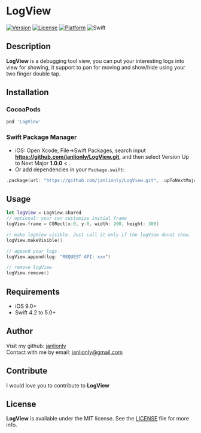 # LogView
[![Version](https://img.shields.io/cocoapods/v/AvatarImagePicker.svg?style=flat)](https://cocoapods.org/pods/AvatarImagePicker)
[![License](https://img.shields.io/cocoapods/l/AvatarImagePicker.svg?style=flat)](https://github.com/janlionly/AvatarImagePicker/blob/master/LICENSE)
[![Platform](https://img.shields.io/cocoapods/p/AvatarImagePicker.svg?style=flat)](https://github.com/janlionly/AvatarImagePicker)
![Swift](https://img.shields.io/badge/%20in-swift%204.2-orange.svg)

## Description

**LogView** is a debugging tool view, you can put your interesting logs into view for showing, it support to pan for moving and show/hide using your two finger double tap.

## Installation

### CocoaPods

```ruby
pod 'LogView'
```

### Swift Package Manager

- iOS: Open Xcode, File->Swift Packages, search input **https://github.com/janlionly/LogView.git**, and then select Version Up to Next Major **1.0.0** < .
- Or add dependencies in your `Package.swift`:

```swift
.package(url: "https://github.com/janlionly/LogView.git", .upToNextMajor(from: "1.0.0")),
```

## Usage

```swift
let logView = LogView.shared
// optional: your can customize initial frame
logView.frame = CGRect(x:0, y:0, width: 200, height: 300)

// make logView visible. Just call it only if the logView donot show.
logView.makeVisible()

// append your logs
logView.append(log: "REQUEST API: xxx")

// remove logView
logView.remove()
```

## Requirements

- iOS 9.0+
- Swift 4.2 to 5.0+

## Author

Visit my github: [janlionly](https://github.com/janlionly)<br>
Contact with me by email: janlionly@gmail.com

## Contribute

I would love you to contribute to **LogView**

## License

**LogView** is available under the MIT license. See the [LICENSE](https://github.com/janlionly/AvatarImagePicker/blob/master/LICENSE) file for more info.
